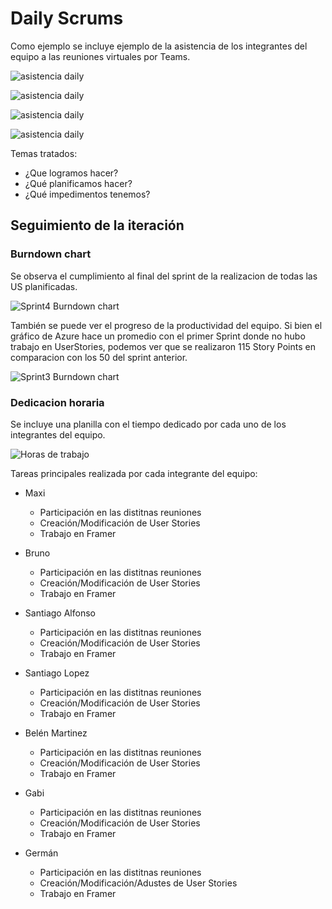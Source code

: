 # Daily Scrums

Como ejemplo se incluye ejemplo de la asistencia de los integrantes del equipo a las reuniones virtuales por Teams.

![asistencia daily](img/iteracion3/2024-05-23-iteracion3-daily.PNG)

![asistencia daily](img/iteracion3/2024-05-25-iteracion3-daily.PNG)

![asistencia daily](img/iteracion3/2024-05-28-iteracion3-daily.PNG)

![asistencia daily](img/iteracion3/2024-06-01-iteracion3-daily.PNG)

Temas tratados:

  - ¿Que logramos hacer?
  - ¿Qué planificamos hacer?
  - ¿Qué impedimentos tenemos?


  ## Seguimiento de la iteración

### Burndown chart

Se observa el cumplimiento al final del sprint de la realizacion de todas las US planificadas.

![Sprint4 Burndown chart](img/iteracion4/seguimiento/BurndownChart.PNG)

También se puede ver el progreso de la productividad del equipo.
Si bien el gráfico de Azure hace un promedio con el primer Sprint donde no hubo trabajo en UserStories, podemos ver que se realizaron 115 Story Points en comparacion con los 50 del sprint anterior.

![Sprint3 Burndown chart](img/iteracion3/velocity.PNG)

### Dedicacion horaria

Se incluye una planilla con el tiempo dedicado por cada uno de los integrantes del equipo.

![Horas de trabajo](img/iteracion3/Horas.PNG)

Tareas principales realizada por cada integrante del equipo:

- Maxi
  - Participación en las distitnas reuniones
  - Creación/Modificación de User Stories
  - Trabajo en Framer
  
- Bruno
  - Participación en las distitnas reuniones
  - Creación/Modificación de User Stories
  - Trabajo en Framer

- Santiago Alfonso
  - Participación en las distitnas reuniones
  - Creación/Modificación de User Stories
  - Trabajo en Framer

- Santiago Lopez
  - Participación en las distitnas reuniones
  - Creación/Modificación de User Stories
  - Trabajo en Framer

- Belén Martinez
  - Participación en las distitnas reuniones
  - Creación/Modificación de User Stories
  - Trabajo en Framer

- Gabi
  - Participación en las distitnas reuniones
  - Creación/Modificación de User Stories
  - Trabajo en Framer

- Germán
  - Participación en las distitnas reuniones
  - Creación/Modificación/Adustes de User Stories
  - Trabajo en Framer